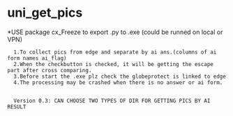# uni_get_pics

*USE package cx_Freeze to export .py to .exe (could be runned on local or VPN)

      1.To collect pics from edge and separate by ai ans.(columns of ai form names ai_flag)
      2.When the checkbutton is checked, it will be getting the escape part after cross comparing.
      3.Before start the .exe plz check the globeprotect is linked to edge
      4.The processing may be crashed when there is no answer or ai form.


      Version 0.3: CAN CHOOSE TWO TYPES OF DIR FOR GETTING PICS BY AI RESULT

